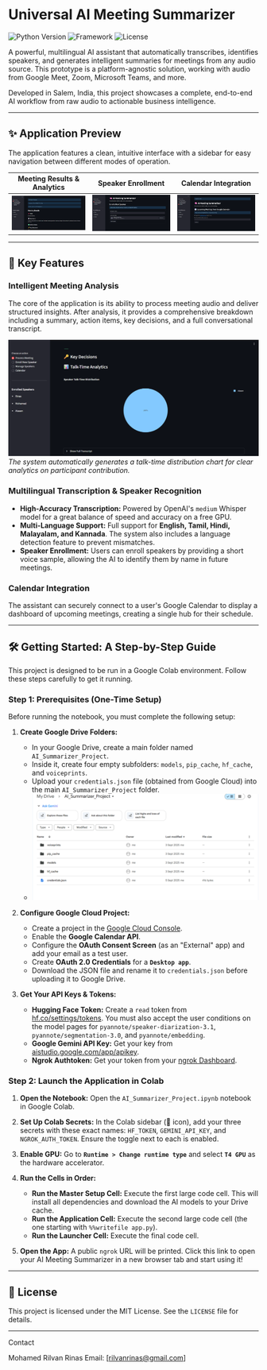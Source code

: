 # Universal AI Meeting Summarizer

![Python Version](https://img.shields.io/badge/Python-3.10+-blue.svg)
![Framework](https://img.shields.io/badge/Framework-Streamlit-red.svg)
![License](https://img.shields.io/badge/License-MIT-green.svg)

A powerful, multilingual AI assistant that automatically transcribes, identifies speakers, and generates intelligent summaries for meetings from any audio source. This prototype is a platform-agnostic solution, working with audio from Google Meet, Zoom, Microsoft Teams, and more.

Developed in Salem, India, this project showcases a complete, end-to-end AI workflow from raw audio to actionable business intelligence.

---

## ✨ Application Preview

The application features a clean, intuitive interface with a sidebar for easy navigation between different modes of operation.

| Meeting Results & Analytics | Speaker Enrollment | Calendar Integration |
| :---: | :---: | :---: |
| ![Meeting Results](assets/results_screen.png) | ![Speaker Enrollment](assets/enroll_screen.png) | ![Calendar View](assets/calendar_screen.png) |

---

## 🚀 Key Features

### **Intelligent Meeting Analysis**
The core of the application is its ability to process meeting audio and deliver structured insights. After analysis, it provides a comprehensive breakdown including a summary, action items, key decisions, and a full conversational transcript.

![Talk-Time Analytics Chart](assets/analytics_screen.png)
*The system automatically generates a talk-time distribution chart for clear analytics on participant contribution.*

### **Multilingual Transcription & Speaker Recognition**
* **High-Accuracy Transcription:** Powered by OpenAI's `medium` Whisper model for a great balance of speed and accuracy on a free GPU.
* **Multi-Language Support:** Full support for **English, Tamil, Hindi, Malayalam, and Kannada**. The system also includes a language detection feature to prevent mismatches.
* **Speaker Enrollment:** Users can enroll speakers by providing a short voice sample, allowing the AI to identify them by name in future meetings.

### **Calendar Integration**
The assistant can securely connect to a user's Google Calendar to display a dashboard of upcoming meetings, creating a single hub for their schedule.

---

## 🛠️ Getting Started: A Step-by-Step Guide

This project is designed to be run in a Google Colab environment. Follow these steps carefully to get it running.

### **Step 1: Prerequisites (One-Time Setup)**

Before running the notebook, you must complete the following setup:

1.  **Create Google Drive Folders:**
    * In your Google Drive, create a main folder named `AI_Summarizer_Project`.
    * Inside it, create four empty subfolders: `models`, `pip_cache`, `hf_cache`, and `voiceprints`.
    * Upload your `credentials.json` file (obtained from Google Cloud) into the main `AI_Summarizer_Project` folder.
    * ![Drive Setup](assets/drive_setup.png)

2.  **Configure Google Cloud Project:**
    * Create a project in the [Google Cloud Console](https://console.cloud.google.com/).
    * Enable the **Google Calendar API**.
    * Configure the **OAuth Consent Screen** (as an "External" app) and add your email as a test user.
    * Create **OAuth 2.0 Credentials** for a **`Desktop app`**.
    * Download the JSON file and rename it to `credentials.json` before uploading it to Google Drive.

3.  **Get Your API Keys & Tokens:**
    * **Hugging Face Token:** Create a `read` token from [hf.co/settings/tokens](https://hf.co/settings/tokens). You must also accept the user conditions on the model pages for `pyannote/speaker-diarization-3.1`, `pyannote/segmentation-3.0`, and `pyannote/embedding`.
    * **Google Gemini API Key:** Get your key from [aistudio.google.com/app/apikey](https://aistudio.google.com/app/apikey).
    * **Ngrok Authtoken:** Get your token from your [ngrok Dashboard](https://dashboard.ngrok.com/get-started/your-authtoken).

### **Step 2: Launch the Application in Colab**

1.  **Open the Notebook:** Open the `AI_Summarizer_Project.ipynb` notebook in Google Colab.

2.  **Set Up Colab Secrets:** In the Colab sidebar (🔑 icon), add your three secrets with these exact names: `HF_TOKEN`, `GEMINI_API_KEY`, and `NGROK_AUTH_TOKEN`. Ensure the toggle next to each is enabled.

3.  **Enable GPU:** Go to **`Runtime > Change runtime type`** and select **`T4 GPU`** as the hardware accelerator.

4.  **Run the Cells in Order:**
    * **Run the Master Setup Cell:** Execute the first large code cell. This will install all dependencies and download the AI models to your Drive cache.
    * **Run the Application Cell:** Execute the second large code cell (the one starting with `%%writefile app.py`).
    * **Run the Launcher Cell:** Execute the final code cell.

5.  **Open the App:** A public `ngrok` URL will be printed. Click this link to open your AI Meeting Summarizer in a new browser tab and start using it!

---

## 📜 License

This project is licensed under the MIT License. See the `LICENSE` file for details.

---

 Contact

Mohamed Rilvan Rinas
Email: [rilvanrinas@gmail.com]
